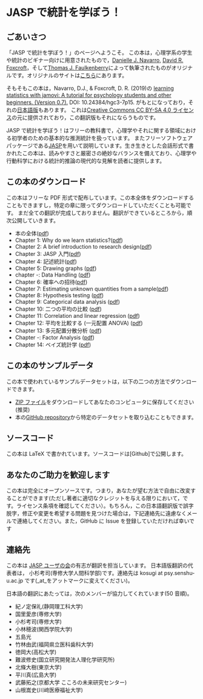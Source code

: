 # JASP で統計を学ぼう！

## ごあいさつ

「JASP で統計を学ぼう！」のページへようこそ。
この本は，心理学系の学生や統計のビギナー向けに用意されたもので，[Danielle J. Navarro](https://compcogscisydney.org/), [David R. Foxcroft](https://www.brookes.ac.uk/templates/pages/staff.aspx?uid=p0072582)，そして[Thomas J. Faulkenberry](https://tomfaulkenberry.github.io/)によって執筆されたものがオリジナルです。オリジナルのサイトは[こちら](https://tomfaulkenberry.github.io/JASPbook/index.html)にあります。

そもそもこの本は，Navarro, D.J., & Foxcroft, D. R. (2019)の [learning statistics with jamovi: A tutorial for psychology students and other beginners. (Version 0.7).](http://learnstatswithjamovi.com/) DOI: 10.24384/hgc3-7p15. がもとになっており，それの[日本語版](https://bookdown.org/sbtseiji/lswjamoviJ/)もあります。
これは[Creative Commons CC BY-SA 4.0 ライセンス](https://creativecommons.org/licenses/by-sa/4.0/deed.ja)の元に提供されており，この翻訳版もそれにならうものです。

JASP で統計を学ぼう！はフリーの教科書で，心理学やそれに関する領域における初学者のための基本的な推測統計を扱っています。
またフリーソフトウェアパッケージである[JASP](https://jasp-stats.org)を用いて説明しています。生き生きとした会話形式で書かれたこの本は、読みやすさと厳密さの絶妙なバランスを備えており、心理学や行動科学における統計的推論の現代的な見解を読者に提供します。

## この本のダウンロード

この本はフリーな PDF 形式で配布しています。この本全体をダウンロードすることもできますし，特定の章に限ってダウンロードしていただくことも可能です。
まだ全ての翻訳が完成しておりません。翻訳ができているところから，順次公開していきます。

- 本の全体([pdf](pdf/lsj_jp.pdf))
- Chapter 1: Why do we learn statistics?([pdf](pdf/chapter01.pdf))
- Chapter 2: A brief introduction to research design([pdf](pdf/chapter02.pdf))
- Chapter 3: JASP 入門([pdf](pdf/chapter03.pdf))
- Chapter 4: 記述統計([pdf](pdf/chapter04.pdf))
- Chapter 5: Drawing graphs ([pdf](pdf/chapter05.pdf))
- chapter -: Data Handling ([pdf](pdf/chapter06.pdf))
- Chapter 6: 確率への招待([pdf](pdf/chapter07.pdf))
- Chapter 7: Estimating unknown quantities from a sample([pdf](pdf/chapter08.pdf))
- Chapter 8: Hypothesis testing ([pdf](pdf/chapter09.pdf))
- Chapter 9: Categorical data analysis ([pdf](pdf/chapter10.pdf))
- Chapter 10: 二つの平均の比較 ([pdf](pdf/chapter11.pdf))
- Chapter 11: Correlation and linear regression ([pdf](pdf/chapter12.pdf))
- Chapter 12: 平均を比較する (一元配置 ANOVA) ([pdf](pdf/chapter13.pdf))
- Chapter 13: 多元配置分散分析 ([pdf](pdf/chapter14.pdf))
- Chapter -: Factor Analysis ([pdf](pdf/chapter15.pdf))
- Chapter 14: ベイズ統計学 ([pdf](pdf/chapter16.pdf))

## この本のサンプルデータ

この本で使われているサンプルデータセットは，以下の二つの方法でダウンロードできます。

- [ZIP ファイル](https://tomfaulkenberry.github.io/JASPbook/data.zip)をダウンロードしてあなたのコンピュータに保存してください(推奨)
- 本の[GitHub repository](https://github.com/tomfaulkenberry/JASPbook/tree/master/data)から特定のデータセットを取り込むこともできます。

## ソースコード

この本は LaTeX で書かれています。ソースコードは[Github]で公開します。

## あなたのご助力を歓迎します

この本は完全にオープンソースです。つまり，あなたが望む方法で自由に改変することができます(ただし著者に適切なクレジットを与える限りにおいて，です。ライセンス条項を確認してください）。もちろん，この日本語翻訳版で誤字脱字，修正や変更を希望する問題を見つけた場合は，下記連絡先に遠慮なくメールで連絡してください。また，GitHub に Issue を登録していただければ幸いです

## 連絡先

この本は [JASP ユーザの会](https://github.com/jasp-user-jp/jasp-user-jp)の有志が翻訳を担当しています。
日本語版翻訳の代表者は， 小杉考司(専修大学人間科学部)です。連絡先は kosugi at psy.senshu-u.ac.jp です(\_at\_をアットマークに変えてください)。

日本語の翻訳にあたっては，次のメンバーが協力してくれています(50 音順)。

- 紀ノ定保礼(静岡理工科大学)
- 国里愛彦(専修大学)
- 小杉考司(専修大学)
- 小林穂波(関西学院大学)
- 五島光
- 竹林由武(福岡県立医科歯科大学)
- 徳岡大(高松大学)
- 難波修史(国立研究開発法人理化学研究所)
- 北條大樹(東京大学)
- 平川真(広島大学)
- 武藤拓之(京都大学 こころの未来研究センター)
- 山根嵩史(川﨑医療福祉大学)
